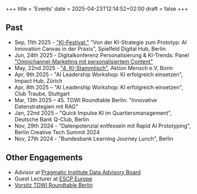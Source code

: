 +++
title = 'Events'
date = 2025-04-23T12:14:52+02:00
draft = false
+++




## Past
- Sep, 11th 2025 - ["KI-Festival:"](https://www.retailai.io/ki-festival-2025/) "Von der KI-Strategie zum Prototyp: AI Innovation Canvas in der Praxis", Spielfeld Digital Hub, Berlin
- Jun, 24th 2025 - Digitalkonferenz Personalisierung & KI-Trends: Panel ["Omnichannel-Marketing mit personalisiertem Content"](https://www.marketing-boerse.de/programm/details/2515-tba/200291)
- May, 22nd 2025 - ["4. KI-Stammtisch"](https://www.eventbrite.de/e/networking-event-4-ki-stammtisch-tickets-1295585905319), Aktion Mensch e.V, Bonn
- Apr, 9th 2025 - "AI Leadership Workshop: KI erfolgreich einsetzen", Impact Hub, Zürich
- Apr, 8th 2025 – "AI Leadership Workshop: KI erfolgreich einsetzen", Club Traube, Stuttgart
- Mar, 13th 2025 – 45. TDWI Roundtable Berlin: "Innovative Datenstrategien mit RAG"
- Jan, 22nd 2025 – "Quick Impulse KI im Quartiersmanagement",  Deutsche Bank Q-Club, Berlin
- Nov, 29th 2024 - "Datenpotenzial entfesseln mit Rapid AI Prototyping", Berlin Creative Tech Summit 2024
- Nov, 27th 2024 - "Bundesbank Learning Journey Lunch", Berlin



## Other Engagements

- Advisor at [Pragmatic Institute Data Advisory Board](https://www.pragmaticinstitute.com/data/advisory-board/)
- Guest Lecturer at [ESСP Europe](https://escp.eu/)
- [Vorsitz TDWI Roundtable Berlin](https://www.tdwi.eu/veranstaltungen/roundtables/berlin/vorsitz) 